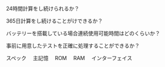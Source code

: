 24時間計算をし続けられるか？

365日計算をし続けることがけできるか？

バッテリーを搭載している場合連続使用可能時間はどのくらいか？

事前に用意したテストを正確に処理することができるか？

スペック
　主記憶
　ROM
　RAM
　インターフェイス
